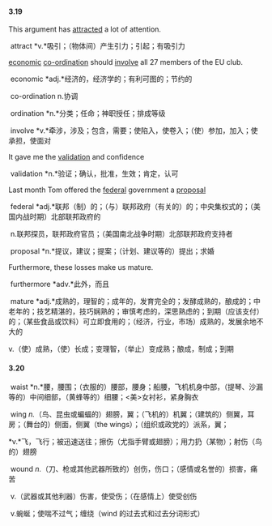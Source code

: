 #### 3.19

This argument has <u>attracted</u> a lot of attention.

​	attract	*v.*吸引；（物体间）产生引力；引起；有吸引力

<u>economic</u> <u>co-ordination</u> should <u>involve</u> all 27 members of the EU club.

​	economic	*adj.*经济的，经济学的；有利可图的；节约的

​	co-ordination	n.协调

​	ordination	*n.*分类；任命；神职授任；排成等级

​	involve	*v.*牵涉，涉及；包含，需要；使陷入，使卷入；（使）参加，加入；使承担，使面对

It gave me the <u>validation</u> and confidence

​	validation	*n.*验证；确认，批准，生效；肯定，认可

Last month Tom offered the <u>federal</u> government a <u>proposal</u>

​	federal	*adj.*联邦（制）的；（与）联邦政府（有关的）的；中央集权式的；（美国内战时期）北部联邦政府的

​					n.联邦探员，联邦政府官员；（美国南北战争时期）北部联邦政府支持者

​	proposal	*n.*提议，建议；提案；（计划、建议等的）提出；求婚

Furthermore, these losses make us mature.

​	furthermore	*adv.*此外，而且

​	mature	*adj.*成熟的，理智的；成年的，发育完全的；发酵成熟的，酿成的；中老年的；技艺精湛的，技巧娴熟的；审慎考虑的，深思熟虑的；到期（应该支付）的；（某些食品或饮料）可立即食用的；（经济，行业，市场）成熟的，发展余地不大的

​					v.（使）成熟，（使）长成；变理智，（举止）变成熟；酿成，制成；到期

#### 3.20

​	waist	*n.*腰，腰围；（衣服的）腰部，腰身；船腰，飞机机身中部，（提琴、沙漏等的）中间细部，（黄蜂等的）细腰；<美>女衬衫，紧身胸衣

​	wing	*n.*（鸟、昆虫或蝙蝠的）翅膀，翼；（飞机的）机翼；（建筑的）侧翼，耳房；（舞台的）侧面，侧翼（the wings）；（组织或政党的）派系，翼；

​				*v.*飞，飞行；被迅速送往；擦伤（尤指手臂或翅膀）；用力扔（某物）；射伤（鸟的）翅膀

​	wound	*n.*（刀、枪或其他武器所致的）创伤，伤口；（感情或名誉的）损害，痛苦

​					v.（武器或其他利器）伤害，使受伤；（在感情上）使受创伤

​					v.蜿蜒；使喘不过气；缠绕（wind 的过去式和过去分词形式）